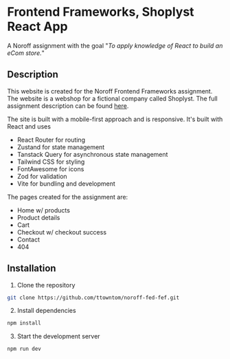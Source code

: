 # Frontend Frameworks, Shoplyst React App

A Noroff assignment with the goal "_To apply knowledge of React to build an eCom store._"

## Description

This website is created for the Noroff Frontend Frameworks assignment. The website is a webshop for a fictional company called Shoplyst. The full assignment description can be found [here](https://content.noroff.dev//front-end-frameworks/ca.html).

The site is built with a mobile-first approach and is responsive. It's built with React and uses

- React Router for routing
- Zustand for state management
- Tanstack Query for asynchronous state management
- Tailwind CSS for styling
- FontAwesome for icons
- Zod for validation
- Vite for bundling and development

The pages created for the assignment are:

- Home w/ products
- Product details
- Cart
- Checkout w/ checkout success
- Contact
- 404

## Installation

1. Clone the repository

```bash
git clone https://github.com/ttowntom/noroff-fed-fef.git
```

2. Install dependencies

```bash
npm install
```

3. Start the development server

```bash
npm run dev
```
